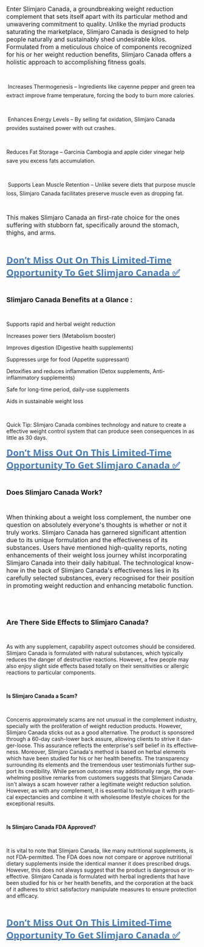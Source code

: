 <p align="left">&nbsp;</p>
<p><span style="font-size: medium;">Enter Slimjaro Canada, a groundbreaking weight reduction complement that sets itself apart with its particular method and unwavering commitment to quality. Unlike the myriad products saturating the marketplace, Slimjaro Canada is designed to help people naturally and sustainably shed undesirable kilos. Formulated from a meticulous choice of components recognized for his or her weight reduction benefits, Slimjaro Canada offers a holistic approach to accomplishing fitness goals.</span></p>
<p>&nbsp;</p>
<p> Increases Thermogenesis &ndash; Ingredients like cayenne pepper and green tea extract improve frame temperature, forcing the body to burn more calories.</p>
<p>&nbsp;</p>
<p> Enhances Energy Levels &ndash; By selling fat oxidation, Slimjaro Canada provides sustained power with out crashes.</p>
<p>&nbsp;</p>
<p>Reduces Fat Storage &ndash; Garcinia Cambogia and apple cider vinegar help save you excess fats accumulation.</p>
<p>&nbsp;</p>
<p> Supports Lean Muscle Retention &ndash; Unlike severe diets that purpose muscle loss, Slimjaro Canada facilitates preserve muscle even as dropping fat.</p>
<p>&nbsp;</p>
<p><span style="font-size: medium;">This makes Slimjaro Canada an first-rate choice for the ones suffering with stubborn fat, specifically around the stomach, thighs, and arms.</span></p>
<p>&nbsp;</p>
<p align="left"><span style="font-size: medium;"><a href="https://besthealthtopic.com/slimjaro-buy/"><strong><span style="color: #477db8;"><span style="font-family: 'Segoe UI', 'Helvetica Neue', Helvetica, Roboto, Oxygen, Ubuntu, Cantarell, 'Fira Sans', 'Droid Sans', sans-serif;"><span style="font-size: x-large;"><u>Don&rsquo;t Miss Out On This Limited-Time Opportunity To Get Slimjaro Canada</u></span></span></span></strong><strong><span style="color: #477db8;"><span style="font-family: 'Segoe UI', 'Helvetica Neue', Helvetica, Roboto, Oxygen, Ubuntu, Cantarell, 'Fira Sans', 'Droid Sans', sans-serif;"><span style="font-size: x-large;"><u><strong> ✅</strong></u></span></span></span></strong></a></span></p>
<p align="left">&nbsp;</p>
<p><span style="font-size: large;"><strong>Slimjaro Canada Benefits at a Glance :</strong></span></p>
<p>&nbsp;</p>
<p>Supports rapid and herbal weight reduction</p>
<p>Increases power tiers (Metabolism booster)</p>
<p>Improves digestion (Digestive health supplements)</p>
<p>Suppresses urge for food (Appetite suppressant)</p>
<p>Detoxifies and reduces inflammation (Detox supplements, Anti-inflammatory supplements)</p>
<p>Safe for long-time period, daily-use supplements</p>
<p>Aids in sustainable weight loss</p>
<p>&nbsp;</p>
<p>Quick Tip: Slimjaro Canada combines technology and nature to create a effective weight control system that can produce seen consequences in as little as 30 days.</p>
<p><a href="https://besthealthtopic.com/slimjaro-buy/"><strong><span style="color: #477db8;"><span style="font-family: 'Segoe UI', 'Helvetica Neue', Helvetica, Roboto, Oxygen, Ubuntu, Cantarell, 'Fira Sans', 'Droid Sans', sans-serif;"><span style="font-size: x-large;"><u>Don&rsquo;t Miss Out On This Limited-Time Opportunity To Get Slimjaro Canada</u></span></span></span></strong><strong><span style="color: #477db8;"><span style="font-family: 'Segoe UI', 'Helvetica Neue', Helvetica, Roboto, Oxygen, Ubuntu, Cantarell, 'Fira Sans', 'Droid Sans', sans-serif;"><span style="font-size: x-large;"><u>&nbsp;✅</u></span></span></span></strong></a></p>
<p>&nbsp;</p>
<p><span style="font-size: large;"><strong>Does Slimjaro Canada Work?</strong></span></p>
<p>&nbsp;</p>
<p><span style="font-size: medium;">When thinking about a weight loss complement, the number one question on absolutely everyone's thoughts is whether or not it truly works. Slimjaro Canada has garnered significant attention due to its unique formulation and the effectiveness of its substances. Users have mentioned high-quality reports, noting enhancements of their weight loss journey whilst incorporating Slimjaro Canada into their daily habitual. The technological know-how in the back of Slimjaro Canada's effectiveness lies in its carefully selected substances, every recognised for their position in promoting weight reduction and enhancing metabolic function.</span></p>
<p>&nbsp;</p>
<p>&nbsp;</p>
<p><span style="font-size: large;"><strong>Are There Side Effects to Slimjaro Canada?</strong></span></p>
<p>&nbsp;</p>
<p>As with any supplement, capability aspect outcomes should be considered. Slimjaro Canada is formulated with natural substances, which typically reduces the danger of destructive reactions. However, a few people may also enjoy slight side effects based totally on their sensitivities or allergic reactions to particular components.</p>
<p>&nbsp;</p>
<p class="western" lang="en-US"><strong>Is Slimjaro Canada a Scam?</strong></p>
<p class="western" lang="en-US">&nbsp;</p>
<p class="western" lang="en-US">Concerns approximately scams are not unusual in the complement industry, specially with the proliferation of weight reduction products. However, Slimjaro Canada sticks out as a good alternative. The product is sponsored through a 60-day cash-lower back assure, allowing clients to strive it danger-loose. This assurance reflects the enterprise's self belief in its effectiveness. Moreover, Slimjaro Canada's method is based on herbal elements which have been studied for his or her health benefits. The transparency surrounding its elements and the tremendous user testimonials further support its credibility. While person outcomes may additionally range, the overwhelming positive remarks from customers suggests that Slimjaro Canada isn't always a scam however rather a legitimate weight reduction solution. However, as with any complement, it is essential to technique it with practical expectancies and combine it with wholesome lifestyle choices for the exceptional results.</p>
<p class="western" lang="en-US">&nbsp;</p>
<p class="western" lang="en-US"><strong>Is Slimjaro Canada FDA Approved?</strong></p>
<p class="western" lang="en-US">&nbsp;</p>
<p class="western" lang="en-US">It is vital to note that Slimjaro Canada, like many nutritional supplements, is not FDA-permitted. The FDA does now not compare or approve nutritional dietary supplements inside the identical manner it does prescribed drugs. However, this does not always suggest that the product is dangerous or ineffective. Slimjaro Canada is formulated with herbal ingredients that have been studied for his or her health benefits, and the corporation at the back of it adheres to strict satisfactory manipulate measures to ensure protection and efficacy.</p>
<p>&nbsp;</p>
<p align="left"><a href="https://besthealthtopic.com/slimjaro-buy/"><strong><span style="color: #477db8;"><span style="font-family: 'Segoe UI', 'Helvetica Neue', Helvetica, Roboto, Oxygen, Ubuntu, Cantarell, 'Fira Sans', 'Droid Sans', sans-serif;"><span style="font-size: x-large;"><u>Don&rsquo;t Miss Out On This Limited-Time Opportunity To Get Slimjaro Canada</u></span></span></span></strong><strong><span style="color: #477db8;"><span style="font-family: 'Segoe UI', 'Helvetica Neue', Helvetica, Roboto, Oxygen, Ubuntu, Cantarell, 'Fira Sans', 'Droid Sans', sans-serif;"><span style="font-size: x-large;"><u><strong> ✅</strong></u></span></span></span></strong></a></p>
<p>&nbsp;</p>
<p>&nbsp;</p>
